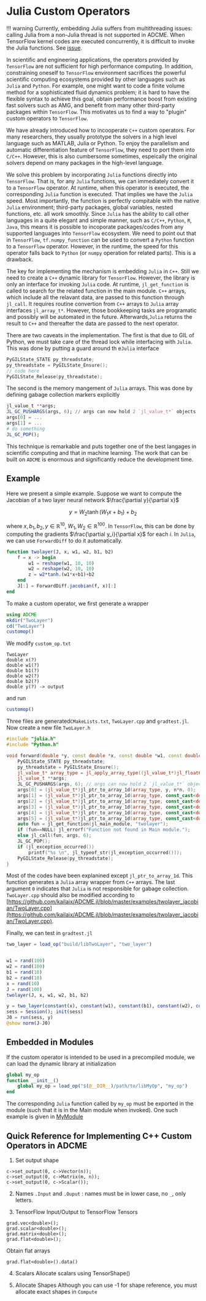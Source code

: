 # Julia Custom Operators

!!! warning
    Currently, embedding Julia suffers from multithreading issues: calling Julia from a non-Julia thread is not supported in ADCME. When TensorFlow kernel codes are executed concurrently, it is difficult to invoke the Julia functions. See [issue](https://github.com/kailaix/ADCME.jl/issues/8).

In scientific and engineering applications, the operators provided by `TensorFlow` are not sufficient for high performance computing. In addition, constraining oneself to `TensorFlow` environment sacrifices the powerful scientific computing ecosystems provided by other languages such as `Julia` and `Python`. For example, one might want to code a finite volume method for a sophisticated fluid dynamics problem; it is hard to have the flexible syntax to achieve this goal, obtain performance boost from existing fast solvers such as AMG, and benefit from many other third-party packages within `TensorFlow`. This motivates us to find a way to "plugin" custom operators to `TensorFlow`.



We have already introduced how to incooperate `C++` custom operators.  For many researchers, they usually prototype the solvers in a high level language such as MATLAB, Julia or Python. To enjoy the parallelism and automatic differentiation feature of `TensorFlow`, they need to port them into `C/C++`. However, this is also cumbersome sometimes, espeically the original solvers depend on many packages in the high-level language. 



We solve this problem by incorporating `Julia` functions directly into `TensorFlow`. That is, for any `Julia` functions, we can immediately convert it to a `TensorFlow` operator. At runtime, when this operator is executed, the corresponding `Julia` function is executed. That implies we have the `Julia` speed. Most importantly, the function is perfectly compitable with the native `Julia` environment; third-party packages, global variables, nested functions, etc. all work smoothly. Since `Julia` has the ability to call other languages in a quite elegant and simple manner, such as `C/C++`, `Python`, `R`, `Java`, this means it is possible to incoporate packages/codes from any supported languages into `TensorFlow` ecosystem. We need to point out that in `TensorFlow`, `tf.numpy_function` can be used to convert a `Python` function to a `TensorFlow` operator. However, in the runtime, the speed for this operator falls back to `Python` (or `numpy` operation for related parts). This is a drawback. 



The key for implementing the mechanism is embedding `Julia` in `C++`. Still we need to create a `C++` dynamic library for `TensorFlow`. However, the library is only an interface for invoking `Julia` code. At runtime, `jl_get_function` is called to search for the related function in the main module. `C++` arrays, which include all the relavant data, are passed to this function through `jl_call`. It requires routine convertion from `C++` arrays to `Julia` array interfaces `jl_array_t*`. However, those bookkeeping tasks are programatic and possibly will be automated in the future. Afterwards,`Julia` returns the result to `C++` and thereafter the data are passed to the next operator. 



There are two caveats in the implementation. The first is that due to GIL of Python, we must take care of the thread lock while interfacing with `Julia`. This was done by putting a guard around th e`Julia` interface

```c
PyGILState_STATE py_threadstate;
py_threadstate = PyGILState_Ensure();
// code here 
PyGILState_Release(py_threadstate);
```

The second is the memory mangement of `Julia` arrays. This was done by defining gabage collection markers explicitly

```julia
jl_value_t **args;
JL_GC_PUSHARGS(args, 6); // args can now hold 2 `jl_value_t*` objects
args[0] = ...
args[1] = ...
# do something
JL_GC_POP();
```



This technique is remarkable and puts together one of the best langages in scientific computing and that in machine learning. The work that can be built on `ADCME` is enormous and significantly reduce the development time. 



## Example

Here we present a simple example. Suppose we want to compute the Jacobian of a two layer neural network $\frac{\partial y}{\partial x}$

$$y = W_2\tanh(W_1x+b_1)+b_2$$

where $x, b_1, b_2, y\in \mathbb{R}^{10}$, $W_1, W_2\in \mathbb{R}^{100}$. In `TensorFlow`, this can be done by computing the gradients $\frac{\partial y_i}{\partial x}$ for each $i$. In `Julia`, we can use `ForwardDiff` to do it automatically. 

```julia
function twolayer(J, x, w1, w2, b1, b2)
    f = x -> begin
        w1 = reshape(w1, 10, 10)
        w2 = reshape(w2, 10, 10)
        z = w2*tanh.(w1*x+b1)+b2
    end
    J[:] = ForwardDiff.jacobian(f, x)[:]
end
```

To make a custom operator, we first generate a wrapper

```julia
using ADCME
mkdir("TwoLayer")
cd("TwoLayer")
customop()
```

We modify `custom_op.txt`

```
TwoLayer
double x(?)
double w1(?)
double b1(?)
double w2(?)
double b2(?)
double y(?) -> output
```

and run 

```julia
customop()
```

Three files are generated`CMakeLists.txt`, `TwoLayer.cpp` and `gradtest.jl`. Now create a new file `TwoLayer.h`

```c++
#include "julia.h"
#include "Python.h"

void forward(double *y, const double *x, const double *w1, const double *w2, const double *b1, const double *b2, int n){
    PyGILState_STATE py_threadstate;
    py_threadstate = PyGILState_Ensure();
    jl_value_t* array_type = jl_apply_array_type((jl_value_t*)jl_float64_type, 1);
    jl_value_t **args;
    JL_GC_PUSHARGS(args, 6); // args can now hold 2 `jl_value_t*` objects
    args[0] = (jl_value_t*)jl_ptr_to_array_1d(array_type, y, n*n, 0);
    args[1] = (jl_value_t*)jl_ptr_to_array_1d(array_type, const_cast<double*>(x), n, 0);
    args[2] = (jl_value_t*)jl_ptr_to_array_1d(array_type, const_cast<double*>(w1), n*n, 0);
    args[3] = (jl_value_t*)jl_ptr_to_array_1d(array_type, const_cast<double*>(w2), n*n, 0);
    args[4] = (jl_value_t*)jl_ptr_to_array_1d(array_type, const_cast<double*>(b1), n, 0);
    args[5] = (jl_value_t*)jl_ptr_to_array_1d(array_type, const_cast<double*>(b2), n, 0);
    auto fun = jl_get_function(jl_main_module, "twolayer");
  	if (fun==NULL) jl_errorf("Function not found in Main module.");
    else jl_call(fun, args, 6);
    JL_GC_POP();
    if (jl_exception_occurred())
        printf("%s \n", jl_typeof_str(jl_exception_occurred()));
    PyGILState_Release(py_threadstate);
}
```

Most of the codes have been explanined except `jl_ptr_to_array_1d`. This function generates a `Julia` array wrapper from `C++` arrays. The last argument `0` indicates that `Julia` is not responsible for gabage collection. `TwoLayer.cpp` should also be modified according to [https://github.com/kailaix/ADCME.jl/blob/master/examples/twolayer_jacobian/TwoLayer.cpp](https://github.com/kailaix/ADCME.jl/blob/master/examples/twolayer_jacobian/TwoLayer.cpp).



Finally, we can test in `gradtest.jl` 

```julia
two_layer = load_op("build/libTwoLayer", "two_layer")


w1 = rand(100)
w2 = rand(100)
b1 = rand(10)
b2 = rand(10)
x = rand(10)
J = rand(100)
twolayer(J, x, w1, w2, b1, b2)

y = two_layer(constant(x), constant(w1), constant(b1), constant(w2), constant(b2))
sess = Session(); init(sess)
J0 = run(sess, y)
@show norm(J-J0)
```



## Embedded in Modules

If the custom operator is intended to be used in a precompiled module, we can load the dynamic library at initialization

```julia
global my_op 
function __init__()
	global my_op = load_op("$(@__DIR__)/path/to/libMyOp", "my_op")
end
```

The corresponding `Julia` function called by `my_op` must be exported in the module (such that it is in the Main module when invoked). One such example is given in [MyModule](https://github.com/kailaix/ADCME.jl/blob/master/examples/JuliaOpModule.jl)

## Quick Reference for Implementing C++ Custom Operators in ADCME

1. Set output shape
```
c->set_output(0, c->Vector(n));
c->set_output(0, c->Matrix(m, n));
c->set_output(0, c->Scalar());
```

2. Names
`.Input` and `.Ouput` : names must be in lower case, no `_`, only letters.

3. TensorFlow Input/Output to TensorFlow Tensors
```
grad.vec<double>();
grad.scalar<double>();
grad.matrix<double>();
grad.flat<double>();
```
Obtain flat arrays
```
grad.flat<double>().data()
```

4. Scalars
Allocate scalars using TensorShape()

5. Allocate Shapes
Although you can use -1 for shape reference, you must allocate exact shapes in `Compute`